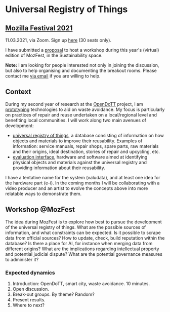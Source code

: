 # Universal Registry of Things

## [Mozilla Festival 2021](https://www.mozillafestival.org/)

11.03.2021, via Zoom. Sign up [here](https://schedule.mozillafestival.org/session/LAUDWV-1) (30 seats only).

I have submitted a [proposal](application.md) to host a workshop during this year's (virtual) edition of MozFest, in the Sustainability space.

**Note:** I am looking for people interested not only in joining the discussion, but also to help organising and documenting the breakout rooms. Please contact me [via email](5wbi948e9@relay.firefox.com) if you are willing to help.

## Context

During my second year of research at the [OpenDoTT](https://opendott.org) project, I am [prototyping](../../prototyping) technologies to aid on waste avoidance. My focus is particularly on practices of repair and reuse undertaken on a local/regional level and benefiting local communities. I will work along two main avenues of development:

 - [universal registry of things](../../prototyping/universal-registry), a database consisting of information on how objects and materials to improve their reusability. Examples of information: service manuals, repair shops, spare parts, raw materials and their origins, ideal destination, stories of repair and upcycling, etc.
 - [evaluation interface](../../prototyping/e), hardware and software aimed at identifying physical objects and materials against the universal registry and providing information about their reusability.

I have a tentative name for the system (valudata), and at least one idea for the hardware part (e-i). In the coming months I will be collaborating with a video producer and an artist to evolve the concepts above into more relatable ways to demonstrate them.

## Workshop @MozFest

The idea during MozFest is to explore how best to pursue the development of the universal registry of things. What are the possible sources of information, and what constraints can be expected. Is it possible to scrape data from official sources? How to update, check, build reputation within the database? Is there a place for AI, for instance when merging data from different origins? What are the implications regarding intellectual property and potential judicial dispute? What are the potential governance measures to administer it?

### Expected dynamics

 1. Introduction: OpenDoTT, smart city, waste avoidance. 10 minutes.
 1. Open discussion.
 1. Break-out groups. By theme? Random?
 1. Present results.
 1. Where to next?
